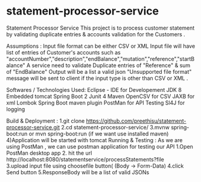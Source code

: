 # statement-processor-service

Statement Processor Service
          This project is to process customer statement by validating duplicate entries & accounts validation for the Customers .
          
          
Assumptions :
          Input file format can be either CSV or XML
          Input file will have list of entries of Customer's accounts such as "accountNumber","description","endBalance","mutation","reference","startBalance"
          A service need to validate Duplicate entries of "Reference" & sum of "EndBalance"
          Output will be a list a valid json
          "Unsupported file format" message will be sent to client if the input type is other than CSV or XML .
          
          
Softwares / Technologies Used:
          Eclipse - IDE for Developement
          JDK 8
          Embedded tomcat
          Spring Boot 2
          Junit 4
          Maven
          OpenCSV for CSV
          JAXB for xml
          Lombok
          Spring Boot maven plugin
          PostMan for API Testing
          Sl4J for logging 
          
Build & Deployment :
          1.git clone https://github.com/preethisu/statement-processor-service.git
          2.cd statement-processor-service/
          3.mvnw spring-boot:run or mvn spring-boot:run (if we want use installed maven) 4)Application will be started with tomcat
          Running & Testing :
          As we are using PostMan , we can use postman application for testing our API
          1.Open PostMan desktop app
          2. hit the url http://localhost:8080/statementservice/processStatements?file 	
          3.upload input file using choosefile button( (Body → Form-Data)
          4.click Send button
          5.ResponseBody will be a list of valid JSONs


